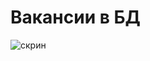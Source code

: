 # Вакансии в БД

![скрин](https://user-images.githubusercontent.com/119508764/210097665-e788bd91-46b3-4c4a-a92a-1902c07ae230.png)
